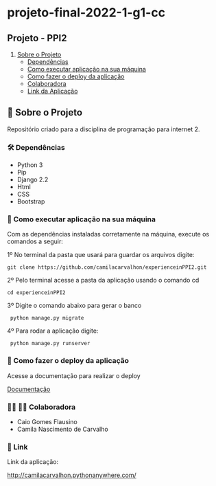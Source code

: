 # projeto-final-2022-1-g1-cc

## Projeto - PPI2

1. [Sobre o Projeto](#sobre-o-projeto)
    * [Dependências](#Dependências)
    * [Como executar aplicação na sua máquina](#Como_executar_aplicação_na_sua_máquina)
    * [Como fazer  o deploy da aplicação](#Como_fazer_o_deploy_da_aplicação)
    * [Colaboradora](#Colaboradora)
    * [Link da Aplicação](#link)

## :rocket: Sobre o Projeto

Repositório criado para a disciplina de programação para internet 2.


### :hammer_and_wrench: Dependências 

- Python 3
- Pip
- Django 2.2
- Html
- CSS
- Bootstrap

### :wrench: Como executar aplicação na sua máquina 

Com as dependências instaladas corretamente na máquina, execute os comandos a seguir:

1º No terminal da pasta que usará para guardar os arquivos digite:

```
git clone https://github.com/camilacarvalhon/experienceinPPI2.git
```

2º Pelo terminal acesse a pasta da aplicação usando o comando cd

```
cd experienceinPPI2
```
3º Digite o comando abaixo para gerar o banco

```
 python manage.py migrate
```
4º Para rodar a aplicação digite:

```
 python manage.py runserver
```

### :hammer: Como fazer o deploy da aplicação

Acesse a documentação para realizar o deploy

[Documentação](https://github.com/Prof-Fabio-Henrique/projeto-final-2022-1-g1-cc/blob/api/documentos/Documento%20de%20implanta%C3%A7%C3%A3o%20Simple%20Chat%20-%20PPI2.pdf)

### :woman_student: :man_student:  Colaboradora

- Caio Gomes Flausino
- Camila Nascimento de Carvalho

### :link: Link

Link da aplicação: 

http://camilacarvalhon.pythonanywhere.com/
